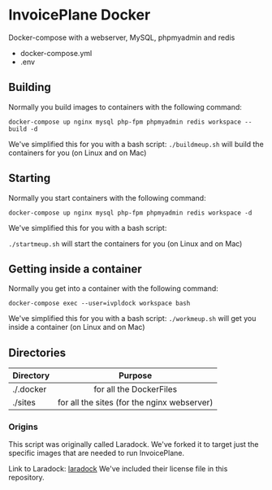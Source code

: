 # InvoicePlane Docker

Docker-compose with a webserver, MySQL, phpmyadmin and redis
- docker-compose.yml
- .env

## Building
Normally you build images to containers with the following command:

`docker-compose up nginx mysql php-fpm phpmyadmin redis workspace --build -d`

We've simplified this for you with a bash script:
`./buildmeup.sh` will build the containers for you (on Linux and on Mac)

## Starting
Normally you start containers with the following command:

`docker-compose up nginx mysql php-fpm phpmyadmin redis workspace -d`

We've simplified this for you with a bash script:

`./startmeup.sh` will start the containers for you (on Linux and on Mac)

## Getting inside a container
Normally you get into a container with the following command:

`docker-compose exec --user=ivpldock workspace bash`

We've simplified this for you with a bash script:
`./workmeup.sh` will get you inside a container (on Linux and on Mac)

## Directories

| Directory	|      Purpose   																											|
|----------	|:--------------------------------------------------------------:			|
| ./.docker 	|  for all the DockerFiles 	|																																				|
| ./sites 	|  for all the sites (for the nginx webserver)												|

### Origins
This script was originally called Laradock. We've forked it to target just the specific images that are needed to run InvoicePlane.

Link to Laradock: [laradock](https://github.com/laradock/laradock/)
We've included their license file in this repository.
